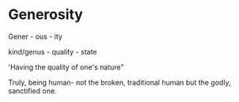 # Generosity

Gener - ous - ity

kind/genus - quality - state

'Having the quality of one's nature"

Truly, being human- not the broken, traditional human but the godly, sanctified one. 

